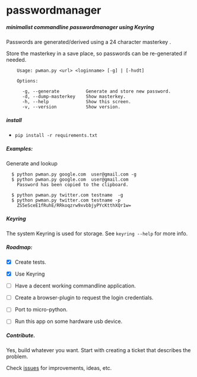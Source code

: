# passwordmanager
##### minimalist commandline passwordmanager using Keyring

Passwords are generated/derived using a 24 character masterkey .

Store the masterkey in a save place, so passwords can be re-generated if needed.


        Usage: pwman.py <url> <loginname> [-g] | [-hvdt]

        Options:

          -g, --generate          Generate and store new password.
          -d, --dump-masterkey    Show masterkey.
          -h, --help              Show this screen.
          -v, --version           Show version.


##### install
 - `pip install -r requirements.txt`

##### Examples:

Generate and lookup

      $ python pwman.py google.com  user@gmail.com -g     
      $ python pwman.py google.com  user@gmail.com
        Password has been copied to the clipboard.

      $ python pwman.py twitter.com testname  -g     
      $ python pwman.py twitter.com testname -p
        ZS5eSceE1fRuhE/RRkoqzrw9xvbbjyPYcKtthXQr1w=


##### Keyring
The system Keyring is used for storage.
See `keyring --help` for more info.

##### Roadmap:
- [X] Create tests.
- [X] Use Keyring
- [ ] Have a decent working commandline application.
- [ ] Create a browser-plugin to request the login credentials.
- [ ] Port to micro-python.
- [ ] Run this app on some hardware usb device.  


##### Contribute.
Yes, build whatever you want. Start with creating a ticket that describes the problem.

Check [issues](https://github.com/Alex-CodeLab/passwordmanager/issues) for improvements, ideas, etc.
